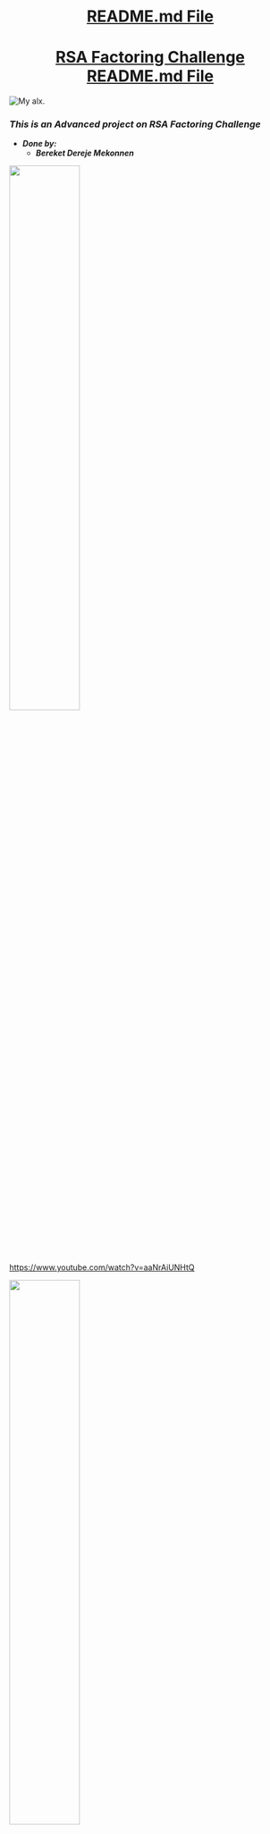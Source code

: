 <H1 align="center", height="1500"> <ins> README.md File </ins> </H1>
<H1 align="center"> <ins> RSA Factoring Challenge README.md File </ins> </H1>

![My alx. ]( https://i.ibb.co/W3Zw2Yt/Alx-enginn-0x19.jpg)

### *This is an Advanced project on RSA Factoring Challenge*
  * ***Done by:***
    * ***Bereket Dereje Mekonnen***

[<img src="https://i.ytimg.com/vi/Hc79sDi3f0U/maxresdefault.jpg" width="50%">](https://www.youtube.com/watch?v=Hc79sDi3f0U "Now in Android: 55")

https://www.youtube.com/watch?v=aaNrAiUNHtQ

[<img src="https://i.ytimg.com/vi/Hc79sDi3f0U/maxresdefault.jpg" width="50%">](https://www.youtube.com/watch?v=aaNrAiUNHtQ "Now in Android: 55")

![monty.]( https://cdn.hashnode.com/res/hashnode/image/unsplash/FnA5pAzqhMM/upload/v1664867430622/yP5GJxzOL.jpeg?w=1600&h=840&fit=crop&crop=entropy&auto=compress,format&format=webp)

* File_name:
    *  <ins>**README.md file**</ins>
* Created:
    *  <ins>**On November 15, 2023**</ins>
* Author:
  * <ins>***Bereket Dereje Mekonnen***</ins>,
* Project:
    *  <ins>**RSA Factoring Challenge**</ins>
* GitHub repository:
    *  <ins>**monty**</ins>
* Directory:
    *  <ins>**bf and monty**</ins>
* Project Tasks:
    *  <ins>**Mandatory and Advanced**</ins>
* Tasks in number:
    *  <ins>**20 Tasks (6-Mandatory & 14-Advanced)**</ins>
* Mandatory_Tasks:
    *  <ins>**From Task 0 to 5**</ins>
* Advanced_Tasks:
    *  <ins>**From Task 6 to 19**</ins>



[![Watch the video](https://img.youtube.com/vi/tGSUjuSBt1A/default.jpg)](https://youtu.be/tGSUjuSBt1A)

# 
